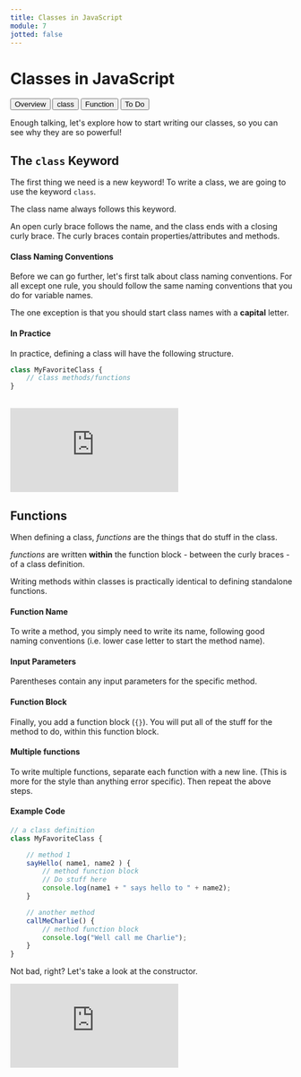 ```yaml
---
title: Classes in JavaScript
module: 7
jotted: false
---
```


# Classes in JavaScript
<div class="tab">
  <button class="tablinks active" onclick="openTab(event, 'Overview')">Overview</button>
  <button class="tablinks" onclick="openTab(event, 'class')">class</button>
  <button class="tablinks" onclick="openTab(event, 'functions')">Function</button>
  <button class="tablinks" onclick="openTab(event, 'todo')">To Do</button>
</div>
<div id="Overview" class="tabcontent" style="display:block">
<div class="tabhtml" markdown="1">

Enough talking, let's explore how to start writing our classes, so you can see why they are so powerful!
</div>
</div>

<div id="class" class="tabcontent">
<div class="tabhtml" markdown="1">

## The `class` Keyword

The first thing we need is a new keyword! To write a class, we are going to use the keyword `class`.

The class name always follows this keyword.

An open curly brace follows the name, and the class ends with a closing curly brace.  The curly braces contain properties/attributes and methods.

#### Class Naming Conventions

Before we can go further, let's first talk about class naming conventions. For all except one rule, you should follow the same naming conventions that you do for variable names.

The one exception is that you should start class names with a **capital** letter.

#### In Practice

In practice, defining a class will have the following structure.

```js
class MyFavoriteClass {
    // class methods/functions
}
```
<br/>

<div class="embed-responsive embed-responsive-16by9"><iframe class="embed-responsive-item" src="https://www.youtube.com/embed/IXiYpXsUqA4" frameborder="0" allowfullscreen></iframe></div>

</div>
</div>

<div id="functions" class="tabcontent">
<div class="tabhtml" markdown="1">

## Functions

When defining a class, _functions_ are the things that do stuff in the class.

_functions_ are written **within** the function block - between the curly braces - of a class definition.

Writing methods within classes is practically identical to defining standalone functions.

#### Function Name

To write a method, you simply need to write its name, following good naming conventions (i.e. lower case letter to start the method name).

#### Input Parameters

Parentheses contain any input parameters for the specific method.

#### Function Block

Finally, you add a function block (`{}`). You will put all of the stuff for the method to do, within this function block.

#### Multiple functions

To write multiple functions, separate each function with a new line. (This is more for the style than anything error specific). Then repeat the above steps.

#### Example Code

```js
// a class definition
class MyFavoriteClass {

    // method 1
    sayHello( name1, name2 ) {
        // method function block
        // Do stuff here
        console.log(name1 + " says hello to " + name2);
    }

    // another method
    callMeCharlie() {
        // method function block
        console.log("Well call me Charlie");
    }
}
```

Not bad, right? Let's take a look at the constructor.

<div class="embed-responsive embed-responsive-16by9"><iframe class="embed-responsive-item" src="https://www.youtube.com/embed/geQqadMdPWw" frameborder="0" allowfullscreen></iframe></div>

</div>
</div>

<div id="todo" class="tabcontent">
<div class="tabhtml" markdown="1">

</div>
</div>

